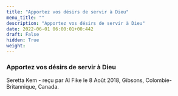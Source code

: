 ```yaml
---
title: "Apportez vos désirs de servir à Dieu"
menu_title: ""
description: "Apportez vos désirs de servir à Dieu"
date: 2022-06-01 06:00:01+00:442
draft: False
hidden: True
weight:
---
```

### Apportez vos désirs de servir à Dieu

Seretta Kem - reçu par Al Fike le 8 Août 2018, Gibsons, Colombie-Britannique, Canada.



